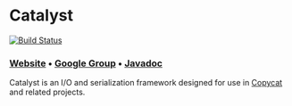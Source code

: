 # Catalyst

[![Build Status](https://travis-ci.org/kuujo/catalyst.png)](https://travis-ci.org/kuujo/catalyst)

### [Website][Website] • [Google Group][Google group] • [Javadoc][Javadoc]

Catalyst is an I/O and serialization framework designed for use in [Copycat](http://github.com/kuujo/copycat)
and related projects.

[Website]: http://kuujo.github.io/copycat/user-manual/io-serialization/
[Google group]: https://groups.google.com/forum/#!forum/copycat
[Javadoc]: http://kuujo.github.io/catalyst/api/1.0.0/
